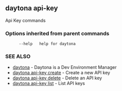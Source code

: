 ## daytona api-key

Api Key commands

### Options inherited from parent commands

```
      --help   help for daytona
```

### SEE ALSO

* [daytona](daytona.md)	 - Daytona is a Dev Environment Manager
* [daytona api-key create](daytona_api-key_create.md)	 - Create a new API key
* [daytona api-key delete](daytona_api-key_delete.md)	 - Delete an API key
* [daytona api-key list](daytona_api-key_list.md)	 - List API keys

